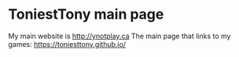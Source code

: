 # ToniestTony main page
My main website is http://ynotplay.ca
The main page that links to my games: https://toniesttony.github.io/
